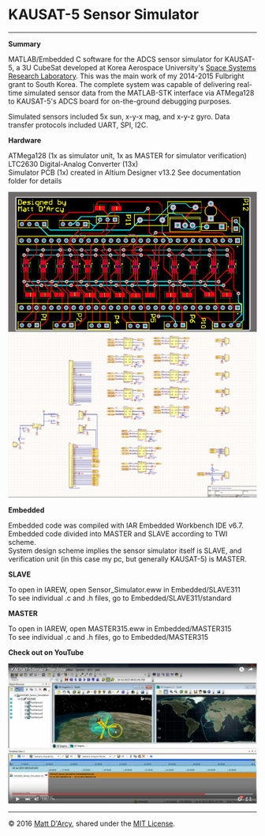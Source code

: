 # KAUSAT-5 Sensor Simulator

---

**Summary**

MATLAB/Embedded C software for the ADCS sensor simulator for KAUSAT-5, a 3U CubeSat developed at Korea Aerospace University's [Space Systems Research Laboratory](https://www.facebook.com/ssrlmm/). This was the main work of my 2014-2015 Fulbright grant to South Korea. The complete system was capable of delivering real-time simulated sensor data from the MATLAB-STK interface via ATMega128 to KAUSAT-5's ADCS board for on-the-ground debugging purposes.

Simulated sensors included 5x sun, x-y-x mag, and x-y-z gyro. 
Data transfer protocols included UART, SPI, I2C.

**Hardware**

ATMega128 (1x as simulator unit, 1x as MASTER for simulator verification)  
LTC2630 Digital-Analog Converter (13x)  
Simulator PCB (1x) created in Altium Designer v13.2
See documentation folder for details

![](raw/pcb.png "Simulator PCB")
![](raw/schematic.png "Simulator Schematic")

**Embedded**

Embedded code was compiled with IAR Embedded Workbench IDE v6.7.  
Embedded code divided into MASTER and SLAVE according to TWI scheme.  
System design scheme implies the sensor simulator itself is SLAVE, and verification unit (in this case my pc, but generally KAUSAT-5) is MASTER.

**SLAVE**

To open in IAREW, open Sensor_Simulator.eww in Embedded/SLAVE311  
To see individual .c and .h files, go to Embedded/SLAVE311/standard

**MASTER**

To open in IAREW, open MASTER315.eww in Embedded/MASTER315  
To see individual .c and .h files, go to Embedded/MASTER315

**Check out on YouTube**

[![](raw/youtubethumb.png "Running simulation of KAUSAT-5")](https://www.youtube.com/watch?v=KioAFfxGl1A)

---

© 2016 [Matt D'Arcy](http://linkedin.mathewdarcy.com), shared under the [MIT License](http://www.opensource.org/licenses/MIT).
